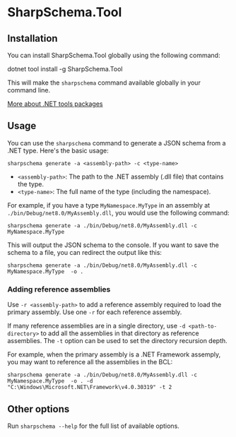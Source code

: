 # SharpSchema.Tool

## Installation

You can install SharpSchema.Tool globally using the following command:

dotnet tool install -g SharpSchema.Tool

This will make the `sharpschema` command available globally in your command line.

[More about .NET tools packages](https://learn.microsoft.com/en-us/dotnet/core/tools/global-tools)

## Usage

You can use the `sharpschema` command to generate a JSON schema from a .NET type. Here's the basic usage:

`sharpschema generate -a <assembly-path> -c <type-name>`

- `<assembly-path>`: The path to the .NET assembly (.dll file) that contains the type.
- `<type-name>`: The full name of the type (including the namespace).

For example, if you have a type `MyNamespace.MyType` in an assembly at `./bin/Debug/net8.0/MyAssembly.dll`, you would use the following command:

`sharpschema generate -a ./bin/Debug/net8.0/MyAssembly.dll -c MyNamespace.MyType`

This will output the JSON schema to the console. If you want to save the schema to a file, you can redirect the output like this:

`sharpschema generate -a ./bin/Debug/net8.0/MyAssembly.dll -c MyNamespace.MyType  -o .`

### Adding reference assemblies

Use `-r <assembly-path>` to add a reference assembly required to load the primary assembly. Use one `-r` for each reference assembly.

If many reference assemblies are in a single directory, use `-d <path-to-directory>` to add all the assemblies in that directory as reference assemblies. The `-t` option can be used to set the directory recursion depth.

For example, when the primary assembly is a .NET Framework assemply, you may want to reference all the assemblies in the BCL:

`sharpschema generate -a ./bin/Debug/net8.0/MyAssembly.dll -c MyNamespace.MyType  -o . -d "C:\Windows\Microsoft.NET\Framework\v4.0.30319" -t 2`

## Other options

Run `sharpschema --help` for the full list of available options.
